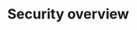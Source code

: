 # Security overview

<!-- Remember to update this file for your charm!!

This document outlines the security design of the charm along common risks and
possible best practices.

Elaborate on topics such as common risks, good practices, built-in protection, etc.

Are there upstream security docs that we can point to? If so, include a
sentence like:
For details regarding upstream opendkim configuration and broader security
considerations, please refer to the [official <software> documentation](link-to-upstream-docs).

## Risks
In most cases, it will be appropriate to include a specific heading
Risks under which known risks are listed and described. Include a subheading for best
practices for the user to follow to avoid or limit risks.

## Information security
In some cases a product will have particular information security implications
(concerned with potential for information loss, incorrect retention, unlawful disclosure
and so on). Notes on these should be gathered separately in the overview topic, or
in a topic of their own.

-->